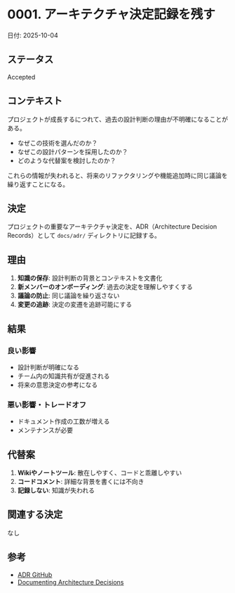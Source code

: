 # 0001. アーキテクチャ決定記録を残す

日付: 2025-10-04

## ステータス

Accepted

## コンテキスト

プロジェクトが成長するにつれて、過去の設計判断の理由が不明確になることがある。

- なぜこの技術を選んだのか？
- なぜこの設計パターンを採用したのか？
- どのような代替案を検討したのか？

これらの情報が失われると、将来のリファクタリングや機能追加時に同じ議論を繰り返すことになる。

## 決定

プロジェクトの重要なアーキテクチャ決定を、ADR（Architecture Decision Records）として `docs/adr/` ディレクトリに記録する。

## 理由

1. **知識の保存**: 設計判断の背景とコンテキストを文書化
2. **新メンバーのオンボーディング**: 過去の決定を理解しやすくする
3. **議論の防止**: 同じ議論を繰り返さない
4. **変更の追跡**: 決定の変遷を追跡可能にする

## 結果

### 良い影響

- 設計判断が明確になる
- チーム内の知識共有が促進される
- 将来の意思決定の参考になる

### 悪い影響・トレードオフ

- ドキュメント作成の工数が増える
- メンテナンスが必要

## 代替案

1. **Wikiやノートツール**: 散在しやすく、コードと乖離しやすい
2. **コードコメント**: 詳細な背景を書くには不向き
3. **記録しない**: 知識が失われる

## 関連する決定

なし

## 参考

- [ADR GitHub](https://adr.github.io/)
- [Documenting Architecture Decisions](https://cognitect.com/blog/2011/11/15/documenting-architecture-decisions)
